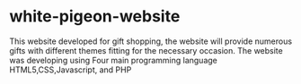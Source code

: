 # white-pigeon-website
This website developed for gift shopping, the website will provide numerous gifts with different themes fitting for the necessary occasion. The website was developing using Four main programming language HTML5,CSS,Javascript, and PHP 
